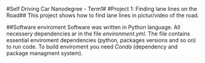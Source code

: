 #Self Driving Car Nanodegree - Term1#
#Project 1: Finding lane lines on the Road##
This project shows how to find lane lines in pictur/video of the road.

##Software enviroment
Software was written in Python language. All necessery dependencies ar in the file _environment.yml_. The file contains essential enviroment dependencies (python, packages versions and so on) to run code. To build enviroment you need *Conda* (dependency and package managment system). 
